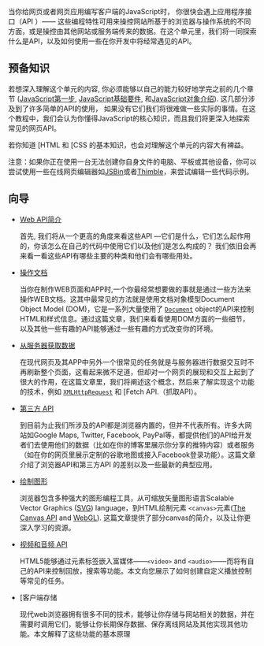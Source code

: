当你给网页或者网页应用编写客户端的JavaScript时， 你很快会遇上应用程序接口（API ）—— 这些编程特性可用来操控网站所基于的浏览器与操作系统的不同方面，或是操控由其他网站或服务端传来的数据。在这个单元里，我们将一同探索什么是API，以及如何使用一些在你开发中将经常遇见的API。

## 预备知识

若想深入理解这个单元的内容, 你必须能够以自己的能力较好地学完之前的几个章节 ([JavaScript第一步]( 1/docs/Learn/JavaScript/First_steps), [JavaScript]( 1/docs/Learn/JavaScript/First_steps)[基础要件]( 1/docs/Learn/JavaScript/Building_blocks), 和[JavaScript]( 1/docs/Learn/JavaScript/First_steps)[对象介绍]( 1/docs/Learn/JavaScript/Objects)). 这几部分涉及到了许多简单的API的使用， 如果没有它们我们将很难做一些实际的事情。在这个教程中，我们会认为你懂得JavaScript的核心知识，而且我们将更深入地探索常见的网页API。

若你知道 [HTML 和 [CSS 的基本知识，也会对理解这个单元的内容大有裨益。

注意：如果你正在使用一台无法创建你自身文件的电脑、平板或其他设备，你可以尝试使用一些在线网页编辑器如[JSBin](http://jsbin.com/)或者[Thimble](https://thimble.mozilla.org/)，来尝试编辑一些代码示例。

## 向导

- [Web API简介]( 1/docs/Learn/JavaScript/Client-side_web_APIs/Introduction)

  首先, 我们将从一个更高的角度来看这些API —它们是什么，它们怎么起作用的，你该怎么在自己的代码中使用它们以及他们是怎么构成的？ 我们依旧会再来看一看这些API有哪些主要的种类和他们会有哪些用处。

- [操作文档]( 1/docs/Learn/JavaScript/Client-side_web_APIs/Manipulating_documents)

  当你在制作WEB页面和APP时,一个你最经常想要做的事就是通过一些方法来操作WEB文档。这其中最常见的方法就是使用文档对象模型Document Object Model (DOM)，它是一系列大量使用了 [`Document`]( 1/docs/Web/API/Document) object的API来控制HTML和样式信息。通过这篇文章，我们来看看使用DOM方面的一些细节， 以及其他一些有趣的API能够通过一些有趣的方式改变你的环境。

- [从服务器获取数据]( 1/docs/Learn/JavaScript/Client-side_web_APIs/Fetching_data)

  在现代网页及其APP中另外一个很常见的任务就是与服务器进行数据交互时不再刷新整个页面，这看起来微不足道，但却对一个网页的展现和交互上起到了很大的作用，在这篇文章里，我们将阐述这个概念，然后来了解实现这个功能的技术，例如 [`XMLHttpRequest`]( 1/docs/Web/API/XMLHttpRequest) 和 [Fetch API.（抓取API）。

- [第三方 API]( 1/docs/Learn/JavaScript/Client-side_web_APIs/Third_party_APIs)

  到目前为止我们所涉及的API都是浏览器内置的，但并不代表所有。许多大网站如Google Maps, Twitter, Facebook, PayPal等，都提供他们的API给开发者们去使用他们的数据（比如在你的博客里展示你分享的推特内容）或者服务（如在你的网页里展示定制的谷歌地图或接入Facebook登录功能）。这篇文章介绍了浏览器API和第三方API 的差别以及一些最新的典型应用。

- [绘制图形]( 1/docs/Learn/JavaScript/Client-side_web_APIs/Drawing_graphics)

  浏览器包含多种强大的图形编程工具，从可缩放矢量图形语言Scalable Vector Graphics ([SVG]( 1/docs/Web/SVG)) language，到HTML绘制元素 `<canvas>`元素([The Canvas API]( 1/docs/Web/API/Canvas_API) and [WebGL]( 1/docs/Web/API/WebGL_API)). 这篇文章提供了部分canvas的简介，以及让你更深入学习的资源。

- [视频和音频 API]( 1/docs/Learn/JavaScript/Client-side_web_APIs/Video_and_audio_APIs)

  HTML5能够通过元素标签嵌入富媒体——`<video>` and `<audio>`——而将有自己的API来控制回放，搜索等功能。本文向您展示了如何创建自定义播放控制等常见的任务。

- [客户端存储 

  现代web浏览器拥有很多不同的技术，能够让你存储与网站相关的数据，并在需要时调用它们，能够让你长期保存数据、保存离线网站及其他实现其他功能。本文解释了这些功能的基本原理
